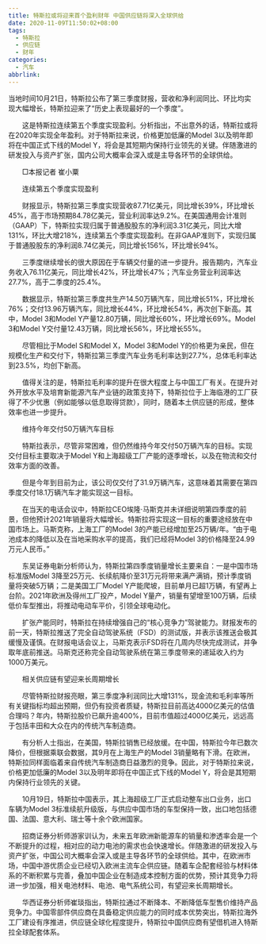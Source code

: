 ```yaml
---
title: 特斯拉或将迎来首个盈利财年 中国供应链将深入全球供给
date: 2020-11-09T11:50:02+08:00
tags:
  - 特斯拉
  - 供应链
  - 财年
categories:
  - 汽车
abbrlink:
---
```


当地时间10月21日，特斯拉公布了第三季度财报，营收和净利润同比、环比均实现大幅增长，特斯拉迎来了“历史上表现最好的一个季度”。

　　这是特斯拉连续第五个季度实现盈利。分析指出，不出意外的话，特斯拉或将在2020年实现全年盈利。对于特斯拉来说，价格更加低廉的Model 3以及明年即将在中国正式下线的Model Y，将会是其短期内保持行业领先的关键。伴随激进的研发投入与资产扩张，国内公司大概率会深入或是主导各环节的全球供给。

　　□本报记者 崔小粟

　　连续第五个季度实现盈利

　　财报显示，特斯拉第三季度实现营收87.71亿美元，同比增长39%，环比增长45%，高于市场预期84.78亿美元，营业利润率达9.2%。在美国通用会计准则（GAAP）下，特斯拉实现归属于普通股股东的净利润3.31亿美元，同比大增131%，环比大增218%，连续第五个季度实现盈利。在非GAAP准则下，实现归属于普通股股东的净利润8.74亿美元，同比增长156%，环比增长94%。

　　三季度继续增长的很大原因在于车辆交付量的进一步提升。报告期内，汽车业务收入76.11亿美元，同比增长42%，环比增长47%；汽车业务营业利润率达27.7%，高于二季度的25.4%。

　　数据显示，特斯拉第三季度共生产14.50万辆汽车，同比增长51%，环比增长76%；交付13.96万辆汽车，同比增长44%，环比增长54%，再次创下新高。其中，Model 3和Model Y产量12.80万辆，同比增长60%，环比增长69%。Model 3和Model Y交付量12.43万辆，同比增长56%，环比增长55%。

　　尽管相比于Model S和Model X，Model 3和Model Y的价格更为亲民，但在规模化生产和交付下，特斯拉第三季度汽车业务毛利率达到27.7%，总体毛利率达到23.5%，均创下新高。

　　值得关注的是，特斯拉毛利率的提升在很大程度上与中国工厂有关。在提升对外开放水平及培育新能源汽车产业链的政策支持下，特斯拉位于上海临港的工厂获得了不少优惠（例如能够以低息取得贷款），同时，随着本土供应链的形成，整体效率也进一步提升。

　　维持今年交付50万辆汽车目标

　　特斯拉表示，尽管非常困难，但仍然维持今年交付50万辆汽车的目标。实现交付目标主要取决于Model Y和上海超级工厂产能的逐季增长，以及在物流和交付效率方面的改善。

　　但是今年到目前为止，该公司仅交付了31.9万辆汽车，这意味着其需要在第四季度交付18.1万辆汽车才能实现这一目标。

　　在当天的电话会议中，特斯拉CEO埃隆·马斯克并未详细说明第四季度的前景，但他预计2021年销量将大幅增长。特斯拉将实现这一目标的重要途经放在中国市场上。马斯克称，上海工厂的Model 3的产能已经增加至25万辆/年。“由于电池成本的降低以及在当地采购水平的提高，我们已经将Model 3的价格降至24.99万元人民币。”

　　东吴证券电新分析师认为，特斯拉第四季度销量增长主要来自：一是中国市场标准版Model 3降至25万元、长续航降价至31万元将带来满产满销，预计季度销量将突破5万辆；二是美国工厂Model Y产能爬坡，目前单月已超1万辆，有望再上台阶。2021年欧洲及得州工厂投产，Model Y量产，销量有望增至100万辆，后续低价车型推出，将推动电动车平价，引领全球电动化。

　　扩张产能同时，特斯拉在持续增强自己的“核心竞争力”驾驶能力。财报发布的前一天，特斯拉推送了完全自动驾驶系统（FSD）的测试版，并表示该推送会极其缓慢及谨慎。在财报电话会议上，马斯克表示FSD将在几周内尽快完成测试，并争取年底前推送。马斯克还称完全自动驾驶系统在第三季度带来的递延收入约为1000万美元。

　　相关供应链有望迎来长周期增长

　　尽管特斯拉财报亮眼，第三季度净利润同比大增131%，现金流和毛利率等所有关键指标均超出预期，但仍有投资者质疑，特斯拉目前高达4000亿美元的估值合理吗？年内，特斯拉股价已飙升逾400%，目前市值超过4000亿美元，远远高于包括丰田和大众在内的传统汽车制造商。

　　有分析人士指出，在美国，特斯拉销售已经放缓。在中国，特斯拉今年已数次降价，但根据乘联会数据，其9月在上海生产的Model 3销量略有下滑。在欧洲，特斯拉同样面临着来自传统汽车制造商日益激烈的竞争。因此，对于特斯拉来说，价格更加低廉的Model 3以及明年即将在中国正式下线的Model Y，将会是其短期内保持行业领先的关键。

　　10月19日，特斯拉中国表示，其上海超级工厂正式启动整车出口业务，出口车辆为Model 3标准续航升级版，与供应中国市场的车型保持一致，出口地包括德国、法国、意大利、瑞士等十余个欧洲国家。

　　招商证券分析师游家训认为，未来五年欧洲新能源车的销量和渗透率会是一个不断提升的过程，相对应的动力电池的需求也会快速增长。伴随激进的研发投入与资产扩张，中国公司大概率会深入或是主导各环节的全球供给。其中，在欧洲市场，中国中游优质企业已经切入欧洲主流车企供应链。随着车企配套经验与材料体系的不断积累与完善，叠加中国企业在制造成本控制方面的优势，预计其竞争力将进一步加强，相关电池材料、电池、电气系统公司，有望迎来长周期增长。

　　华西证券分析师崔琰指出，特斯拉通过不断降本、不断降低车型售价维持产品竞争力。中国零部件供应商在具备稳定供应能力的同时成本优势突出，特斯拉海外工厂建设有序推进，供应链全球化程度提升，特斯拉中国供应商有望借机进入特斯拉全球配套体系。